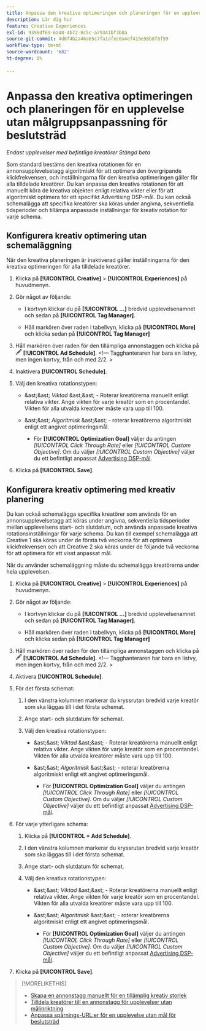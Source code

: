 ```yaml
---
title: Anpassa den kreativa optimeringen och planeringen för en upplevelse
description: Lär dig hur
feature: Creative Experiences
exl-id: 9398df69-6a48-4b72-8c5c-a79341bf3b8a
source-git-commit: 4d0f4b2a46a65c7fa1afec0a4ef419e58b8f8f59
workflow-type: tm+mt
source-wordcount: '682'
ht-degree: 0%

---
```


# Anpassa den kreativa optimeringen och planeringen för en upplevelse utan målgruppsanpassning för beslutsträd

*Endast upplevelser med befintliga kreatörer*
*Stängd beta*

Som standard bestäms den kreativa rotationen för en annonsupplevelsetagg algoritmiskt för att optimera den övergripande klickfrekvensen, och inställningarna för den kreativa optimeringen gäller för alla tilldelade kreatörer. Du kan anpassa den kreativa rotationen för att manuellt köra de kreativa objekten enligt relativa vikter eller för att algoritmiskt optimera för ett specifikt Advertising DSP-mål. <!-- verify --> Du kan också schemalägga att specifika kreatörer ska köras under angivna, sekventiella tidsperioder och tillämpa anpassade inställningar för kreativ rotation för varje schema.

## Konfigurera kreativ optimering utan schemaläggning

När den kreativa planeringen är inaktiverad gäller inställningarna för den kreativa optimeringen för alla tilldelade kreatörer.

1. Klicka på **[!UICONTROL Creative]** > **[!UICONTROL Experiences]** på huvudmenyn.

1. Gör något av följande:

   * I kortvyn klickar du på **[!UICONTROL ...]** bredvid upplevelsenamnet och sedan på **[!UICONTROL Tag Manager]**.

   * Håll markören över raden i tabellvyn, klicka på **[!UICONTROL More]** och klicka sedan på **[!UICONTROL Tag Manager]**

1. Håll markören över raden för den tillämpliga annonstaggen och klicka på ![Lägg till schema](/help/creative/assets/edit-gray.png "Redigera spårnings-URL:er") **[!UICONTROL Ad Schedule]**. <!-- For targeted experiences, this is "Edit Schedules" -->&lt;!— Tagghanteraren har bara en listvy, men ingen kortvy, från och med 2/2. >

1. Inaktivera **[!UICONTROL Schedule]**.

1. Välj den kreativa rotationstypen:

   * &amp;ast;&amp;ast; *Viktad* &amp;ast;&amp;ast; - Roterar kreatörerna manuellt enligt relativa vikter. Ange vikten för varje kreatör som en procentandel. Vikten för alla utvalda kreatörer måste vara upp till 100.

   * &amp;ast;&amp;ast; *Algoritmisk* &amp;ast;&amp;ast; - roterar kreatörerna algoritmiskt enligt ett angivet optimeringsmål.

      * För **[!UICONTROL Optimization Goal]** väljer du antingen *[!UICONTROL Click Through Rate]* eller *[!UICONTROL Custom Objective]*.  Om du väljer *[!UICONTROL Custom Objective]* väljer du ett befintligt anpassat [Advertising DSP-mål](/help/dsp/optimization/custom-goal.md).<!-- Verify -->

1. Klicka på **[!UICONTROL Save]**.

## Konfigurera kreativ optimering med kreativ planering

Du kan också schemalägga specifika kreatörer som används för en annonsupplevelsetagg att köras under angivna, sekventiella tidsperioder mellan upplevelsens start- och slutdatum, och använda anpassade kreativa rotationsinställningar för varje schema. Du kan till exempel schemalägga att Creative 1 ska köras under de första två veckorna för att optimera klickfrekvensen och att Creative 2 ska köras under de följande två veckorna för att optimera för ett visst anpassat mål.

När du använder schemaläggning måste du schemalägga kreatörerna under hela upplevelsen.

1. Klicka på **[!UICONTROL Creative]** > **[!UICONTROL Experiences]** på huvudmenyn.

1. Gör något av följande:

   * I kortvyn klickar du på **[!UICONTROL ...]** bredvid upplevelsenamnet och sedan på **[!UICONTROL Tag Manager]**.

   * Håll markören över raden i tabellvyn, klicka på **[!UICONTROL More]** och klicka sedan på **[!UICONTROL Tag Manager]**

1. Håll markören över raden för den tillämpliga annonstaggen och klicka på ![Lägg till schema](/help/creative/assets/edit-gray.png "Redigera spårnings-URL:er") **[!UICONTROL Ad Schedule]**. <!-- For targeted experiences, this is "Edit Schedules" -->&lt;!— Tagghanteraren har bara en listvy, men ingen kortvy, från och med 2/2. >

1. Aktivera **[!UICONTROL Schedule]**.

1. För det första schemat:

   1. I den vänstra kolumnen markerar du kryssrutan bredvid varje kreatör som ska läggas till i det första schemat.

   1. Ange start- och slutdatum för schemat.

   1. Välj den kreativa rotationstypen:

      * &amp;ast;&amp;ast; *Viktad* &amp;ast;&amp;ast; - Roterar kreatörerna manuellt enligt relativa vikter. Ange vikten för varje kreatör som en procentandel. Vikten för alla utvalda kreatörer måste vara upp till 100.

      * &amp;ast;&amp;ast; *Algoritmisk* &amp;ast;&amp;ast; - roterar kreatörerna algoritmiskt enligt ett angivet optimeringsmål.

         * För **[!UICONTROL Optimization Goal]** väljer du antingen *[!UICONTROL Click Through Rate]* eller *[!UICONTROL Custom Objective]*.  Om du väljer *[!UICONTROL Custom Objective]* väljer du ett befintligt anpassat [Advertising DSP-mål](/help/dsp/optimization/custom-goal.md).<!-- Verify -->

1. För varje ytterligare schema:

   1. Klicka på **[!UICONTROL + Add Schedule]**.

   1. I den vänstra kolumnen markerar du kryssrutan bredvid varje kreatör som ska läggas till i det första schemat.

   1. Ange start- och slutdatum för schemat.

   1. Välj den kreativa rotationstypen:

      * &amp;ast;&amp;ast; *Viktad* &amp;ast;&amp;ast; - Roterar kreatörerna manuellt enligt relativa vikter. Ange vikten för varje kreatör som en procentandel. Vikten för alla utvalda kreatörer måste vara upp till 100.

      * &amp;ast;&amp;ast; *Algoritmisk* &amp;ast;&amp;ast; - roterar kreatörerna algoritmiskt enligt ett angivet optimeringsmål.

         * För **[!UICONTROL Optimization Goal]** väljer du antingen *[!UICONTROL Click Through Rate]* eller *[!UICONTROL Custom Objective]*.  Om du väljer *[!UICONTROL Custom Objective]* väljer du ett befintligt anpassat [Advertising DSP-mål](/help/dsp/optimization/custom-goal.md).<!-- Verify -->

1. Klicka på **[!UICONTROL Save]**.

>[!MORELIKETHIS]
>
>* [Skapa en annonstagg manuellt för en tillämplig kreativ storlek](/help/creative/experiences/experience-tag-create-manually.md)
>* [Tilldela kreatörer till en annonstagg för upplevelser utan målinriktning](experience-tag-assign-creatives.md)
>* [Anpassa spårnings-URL:er för en upplevelse utan mål för beslutsträd](experience-tracking-urls-no-targeting.md)

